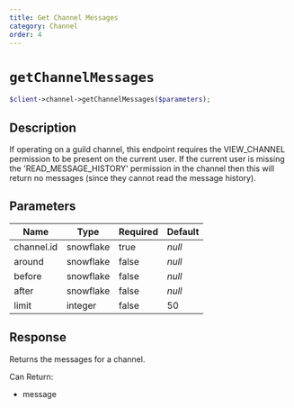 ```yaml
---
title: Get Channel Messages
category: Channel
order: 4
---
```


# `getChannelMessages`

```php
$client->channel->getChannelMessages($parameters);
```

## Description

If operating on a guild channel, this endpoint requires the VIEW_CHANNEL permission to be present on the current user. If the current user is missing the &#039;READ_MESSAGE_HISTORY&#039; permission in the channel then this will return no messages (since they cannot read the message history).

## Parameters


Name | Type | Required | Default
--- | --- | --- | ---
channel.id | snowflake | true | *null*
around | snowflake | false | *null*
before | snowflake | false | *null*
after | snowflake | false | *null*
limit | integer | false | 50

## Response

Returns the messages for a channel.

Can Return:

* message
